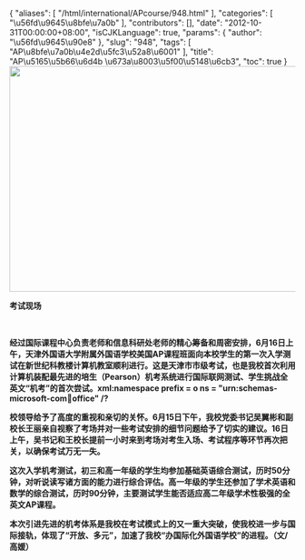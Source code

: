 {
    "aliases": [
        "/html/international/APcourse/948.html"
    ],
    "categories": [
        "\u56fd\u9645\u8bfe\u7a0b"
    ],
    "contributors": [],
    "date": "2012-10-31T00:00:00+08:00",
    "isCJKLanguage": true,
    "params": {
        "author": "\u56fd\u9645\u90e8"
    },
    "slug": "948",
    "tags": [
        "AP\u8bfe\u7a0b\u4e2d\u5fc3\u52a8\u6001"
    ],
    "title": "AP\u5165\u5b66\u6d4b \u673a\u8003\u5f00\u5148\u6cb3",
    "toc": true
}
**<img
    src="https://cdn.tfls.online/mirror/full/dfce8232e86dd0a0e505e8d302b28a4ad4e00b70.jpg"
    style="display:block;margin-left:auto;margin-right:auto;"
    decoding="async"
    fetchpriority="auto"
    loading="lazy"
    height="397"
    width="600"
/>**

**考试现场**

 

**经过国际课程中心负责老师和信息科研处老师的精心筹备和周密安排，6月16日上午，天津外国语大学附属外国语学校美国AP课程班面向本校学生的第一次入学测试在新世纪科教楼计算机教室顺利进行。这是天津市市级考试，也是我校首次利用计算机装配最先进的培生（Pearson）机考系统进行国际联网测试、学生挑战全英文“机考”的首次尝试。xml:namespace prefix = o ns = "urn:schemas-microsoft-com:office:office" /?**

**校领导给予了高度的重视和亲切的关怀。6月15日下午，我校党委书记吴翼彬和副校长王丽亲自视察了考场并对一些考试安排的细节问题给予了切实的建议。16日上午，吴书记和王校长提前一小时来到考场对考生入场、考试程序等环节再次把关，以确保考试万无一失。**

**这次入学机考测试，初三和高一年级的学生均参加基础英语综合测试，历时50分钟，对听说读写诸方面的能力进行综合评估。高一年级的学生还参加了学术英语和数学的综合测试，历时90分钟，主要测试学生能否适应高二年级学术性极强的全英文AP课程。**

**本次引进先进的机考体系是我校在考试模式上的又一重大突破，使我校进一步与国际接轨，体现了“开放、多元”，加速了我校“办国际化外国语学校”的进程。（文/高媛）**

